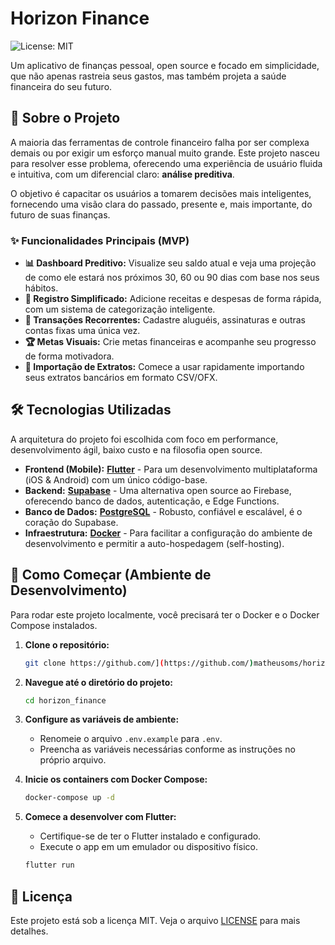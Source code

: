 # Horizon Finance

![License: MIT](https://img.shields.io/badge/License-MIT-yellow.svg)

Um aplicativo de finanças pessoal, open source e focado em simplicidade, que não apenas rastreia seus gastos, mas também projeta a saúde financeira do seu futuro.

## 🎯 Sobre o Projeto

A maioria das ferramentas de controle financeiro falha por ser complexa demais ou por exigir um esforço manual muito grande. Este projeto nasceu para resolver esse problema, oferecendo uma experiência de usuário fluida e intuitiva, com um diferencial claro: **análise preditiva**.

O objetivo é capacitar os usuários a tomarem decisões mais inteligentes, fornecendo uma visão clara do passado, presente e, mais importante, do futuro de suas finanças.

### ✨ Funcionalidades Principais (MVP)

* **📊 Dashboard Preditivo:** Visualize seu saldo atual e veja uma projeção de como ele estará nos próximos 30, 60 ou 90 dias com base nos seus hábitos.
* **💸 Registro Simplificado:** Adicione receitas e despesas de forma rápida, com um sistema de categorização inteligente.
* **🔄 Transações Recorrentes:** Cadastre aluguéis, assinaturas e outras contas fixas uma única vez.
* **🏆 Metas Visuais:** Crie metas financeiras e acompanhe seu progresso de forma motivadora.
* **📄 Importação de Extratos:** Comece a usar rapidamente importando seus extratos bancários em formato CSV/OFX.

## 🛠️ Tecnologias Utilizadas

A arquitetura do projeto foi escolhida com foco em performance, desenvolvimento ágil, baixo custo e na filosofia open source.

* **Frontend (Mobile):** [**Flutter**](https://flutter.dev/) - Para um desenvolvimento multiplataforma (iOS & Android) com um único código-base.
* **Backend:** [**Supabase**](https://supabase.io/) - Uma alternativa open source ao Firebase, oferecendo banco de dados, autenticação, e Edge Functions.
* **Banco de Dados:** [**PostgreSQL**](https://www.postgresql.org/) - Robusto, confiável e escalável, é o coração do Supabase.
* **Infraestrutura:** [**Docker**](https://www.docker.com/) - Para facilitar a configuração do ambiente de desenvolvimento e permitir a auto-hospedagem (self-hosting).

## 🚀 Como Começar (Ambiente de Desenvolvimento)

Para rodar este projeto localmente, você precisará ter o Docker e o Docker Compose instalados.

1.  **Clone o repositório:**
    ```bash
    git clone https://github.com/](https://github.com/)matheusoms/horizon_finance.git](https://github.com/matheusoms/horizon_finance.git
    ```

2.  **Navegue até o diretório do projeto:**
    ```bash
    cd horizon_finance
    ```

3.  **Configure as variáveis de ambiente:**
    * Renomeie o arquivo `.env.example` para `.env`.
    * Preencha as variáveis necessárias conforme as instruções no próprio arquivo.

4.  **Inicie os containers com Docker Compose:**
    ```bash
    docker-compose up -d
    ```

5.  **Comece a desenvolver com Flutter:**
    * Certifique-se de ter o Flutter instalado e configurado.
    * Execute o app em um emulador ou dispositivo físico.
    ```bash
    flutter run
    ```

## 📄 Licença

Este projeto está sob a licença MIT. Veja o arquivo [LICENSE](LICENSE.md) para mais detalhes.
